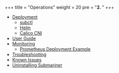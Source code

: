 +++
title = "Operations"
weight = 20
pre = "<b>2. </b>"
+++

* [Deployment](deployment)
  * [subctl](deployment/subctl)
  * [Helm](deployment/helm)
  * [Calico CNI](deployment/calico)
* [User Guide](usage)
* [Monitoring](monitoring)
  * [Prometheus Deployment Example](monitoring/prometheus-guide)
* [Troubleshooting](troubleshooting)
* [Known Issues](known-issues)
* [Uninstalling Submariner](cleanup)
